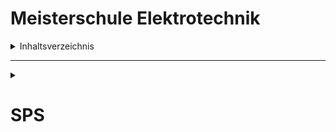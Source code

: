 # **Meisterschule Elektrotechnik**

<details>
    <summary>Inhaltsverzeichnis</summary>
    &#8226;&ensp;SPS<br>
    &emsp;&emsp;&#9702;&ensp;1. Was ist eine SPS?<br>
    &emsp;&emsp;&#9702;&ensp;2. Wie erstelle ich ein Projekt?<br>
    &emsp;&emsp;&#9702;&ensp;3. Aufgaben<br>
    &emsp;&emsp;&emsp;&emsp;&#8729;&ensp;3.1. RS-Flip Flop<br>
    &emsp;&emsp;&emsp;&emsp;&#8729;&ensp;3.2. Generator mit 4 Motoren<br>
    &emsp;&emsp;&emsp;&emsp;&#8729;&ensp;3.3. Torantrieb<br>
    &emsp;&emsp;&emsp;&emsp;&#8729;&ensp;3.4. Kläranlage mit 2 Pumpen und Schieber<br>
</details>

---

<details>
    <summary><h1>SPS</h1></summary>    
    <details>
        <summary><h3>Inhaltsverzeichnis</h3></summary>
        &#9702;&ensp;1. Was ist eine SPS?<br>
        &#9702;&ensp;2. Wie erstelle ich ein Projekt?<br>
        &#9702;&ensp;3. Erste Schritte<br>
        &#9702;&ensp;4. Aufgaben<br>
        &emsp;&emsp;&#8729;&ensp;3.1. RS-Flip Flop<br>
        &emsp;&emsp;&#8729;&ensp;3.2. Generator mit 4 Motoren<br>
        &emsp;&emsp;&#8729;&ensp;3.3. Torantrieb<br>
        &emsp;&emsp;&#8729;&ensp;3.4. Kläranlage mit 2 Pumpen und Schieber<br>
    </details>
    <details>
        <summary><h2><u>1. Was ist eine SPS?</u></h2></summary>
        <figure>
            <blockquote>
                Eine <b>speicherprogrammierbare Steuerung</b> <b>SPS</b>; englisch: <i>programmable logic controller</i>, <i>PLC</i>) ist ein Gerät, das zur <a href="https://de.wikipedia.org/wiki/Steuerungstechnik">Steuerung</a> oder <a href="https://de.wikipedia.org/wiki/Regelungstechnik">Regelung</a> einer Maschine oder Anlage eingesetzt und auf digitaler Basis <a href="https://de.wikipedia.org/wiki/Programmierung">programmiert</a> wird. Sie löst die „festverdrahtete“ <a href="https://de.wikipedia.org/wiki/Verbindungsprogrammierte_Steuerung">verbindungsprogrammierte Steuerung</a> in den meisten Bereichen ab.
            </blockquote>
            <figcaption>Quelle: <a href="https://de.wikipedia.org/wiki/Speicherprogrammierbare_Steuerung">Wikipedia</a></figcaption>
        </figure>
    </details>

<details>
    <summary><h2><u>2. Wie erstelle ich ein Projekt?</u></h2></summary>
    <h3>Schritt 1.)</h3>
    <figure>
        <blockquote>
            <p>$\color{#D6DEE3}{\textsf{Öffne den}}$ $\color{#FD5959}{\textsf{SIMATIC Manager}}$.</p>
            <img src="https://raw.githubusercontent.com/nitrotorben/Meisterschule/main/bilder/PLACEHOLDER.png" alt="image" width="600" height="auto" alt="(Bild: Installationsassistent)">
        </blockquote>
    </figure>
    <br>
    <h3>Schritt 2.)</h3>
    <figure>
        <blockquote>
            <p>$\color{#D6DEE3}{\textsf{Wenn der Installationsassistent geöffnet ist, klicke auf}}$ $\color{#FD5959}{\textsf{Weiter}}$.</p>
            <img src="https://raw.githubusercontent.com/nitrotorben/Meisterschule/main/bilder/PLACEHOLDER.png" alt="image" width="600" height="auto" alt="(Bild: Installationsassistent)">
        </blockquote>
    </figure>
    <br>
    <h3>Schritt 3.)</h3>
    <figure>
        <blockquote>
            <p>$\color{#D6DEE3}{\textsf{Bei dem}}$ $\color{#FD5959}{\textsf{CPU-Typ}}$ $\color{#D6DEE3}{\textsf{wählen wir die}}$ $\color{#FD5959}{\textsf{CPU314}}$ $\color{#D6DEE3}{\textsf{aus und klicken auf}}$ $\color{#FD5959}{\textsf{Weiter}}$.</p>
            <img src="https://raw.githubusercontent.com/nitrotorben/Meisterschule/main/bilder/PLACEHOLDER.png" alt="image" width="600" height="auto" alt="(Bild: Installationsassistent)">
        </blockquote>
    </figure>
    <br>
    <h3>Schritt 4.)</h3>
    <figure>
        <blockquote>
            <p>$\color{#D6DEE3}{\textsf{Die}}$ $\color{#FD5959}{\textsf{Sprache für angewählte Bausteine}}$ $\color{#D6DEE3}{\textsf{setzen wir auf}}$ $\color{#FD5959}{\textsf{AWL}}$ $\color{#D6DEE3}{\textsf{, falls nicht bereits ausgewählt.}}$<br>
            $\color{#D6DEE3}{\textsf{Nun klicken wir auf}}$ $\color{#FD5959}{\textsf{Weiter}}$.</p>
            <img src="https://raw.githubusercontent.com/nitrotorben/Meisterschule/main/bilder/PLACEHOLDER.png" alt="image" width="600" height="auto" alt="(Bild: Installationsassistent)">
        </blockquote>
    </figure>
    <br>
    <h3>Schritt 5.)</h3>
    <figure>
        <blockquote>
            <p>$\color{#D6DEE3}{\textsf{Nun geben wir bei}}$ $\color{#FD5959}{\textsf{Projektname}}$ $\color{#D6DEE3}{\textsf{dem Projekt einen Namen.}}$<br>
            $\color{#D6DEE3}{\textsf{Zuletzt klicken wir auf}}$ $\color{#FD5959}{\textsf{Fertigstellen}}$.</p>
            <img src="https://raw.githubusercontent.com/nitrotorben/Meisterschule/main/bilder/PLACEHOLDER.png" alt="image" width="600" height="auto" alt="(Bild: Installationsassistent)">
        </blockquote>
    </figure>
    <br>
</details>

<details>
    <summary><h2><u>3. Erste Schritte</u></h2></summary>
    <h3>Schritt 1.)</h3>
    <figure>
        <blockquote>
            <p>$\color{#D6DEE3}{\textsf{In unserem neu erstellten Projekt machen wir nun einen}}$ $\color{#FD5959}{\textsf{Rechtsklick}}$ $\color{#D6DEE3}{\textsf{in das große weiße Feld, und wählen unter}}$ $\color{#FD5959}{\textsf{Neues Objekt einfügen }}$ $\color{#D6DEE3}{\textsf{>}}$ $\color{#FD5959}{\textsf{Funktion}}$.</p>
            <img src="https://raw.githubusercontent.com/nitrotorben/Meisterschule/main/bilder/PLACEHOLDER.png" alt="image" width="600" height="auto" alt="(Bild: Installationsassistent)">
        </blockquote>
    </figure>
    <br>
    <h3>Schritt 2.)</h3>
    <figure>
        <blockquote>
            <p>$\color{#D6DEE3}{\textsf{In folgendem Fenster ändern wir die}}$ $\color{#FD5959}{\textsf{Erstellsprache}}$ $\color{#D6DEE3}{\textsf{zu}}$ $\color{#FD5959}{\textsf{FUP}}$ $\color{#D6DEE3}{\textsf{und bestätigen mit}}$ $\color{#FD5959}{\textsf{OK}}$.</p>
            <img src="https://raw.githubusercontent.com/nitrotorben/Meisterschule/main/bilder/PLACEHOLDER.png" alt="image" width="600" height="auto" alt="(Bild: Installationsassistent)">
        </blockquote>
    </figure>
    <br>
    <h3>Schritt 2.1.)</h3>
    <figure>
        <blockquote>
            <p>$\color{#D6DEE3}{\textsf{Der Baustein}}$ $\color{#FD5959}{\textsf{FC1}}$ $\color{#D6DEE3}{\textsf{sollte nun im Fenster auftauchen.}}$</p>
            <img src="https://raw.githubusercontent.com/nitrotorben/Meisterschule/main/bilder/PLACEHOLDER.png" alt="image" width="600" height="auto" alt="(Bild: Installationsassistent)">
        </blockquote>
    </figure>
    <br>
    <h3>Schritt 3.)</h3>
    <figure>
        <blockquote>
            <p>$\color{#D6DEE3}{\textsf{Nun öffnen wir den}}$ $\color{#FD5959}{\textsf{OB1}}$ $\color{#D6DEE3}{\textsf{mit einem}}$ $\color{#FD5959}{\textsf{Doppelklick}}$ $\color{#D6DEE3}{\textsf{.}}$</p>
            <img src="https://raw.githubusercontent.com/nitrotorben/Meisterschule/main/bilder/PLACEHOLDER.png" alt="image" width="600" height="auto" alt="(Bild: Installationsassistent)">
        </blockquote>
    </figure>
    <br>
    <h3>Schritt 4.)</h3>
    <figure>
        <blockquote>
            <p>$\color{#D6DEE3}{\textsf{Es öffnet sich folgendes Fenster.}}$<br>
            $\color{#D6DEE3}{\textsf{In das}}$ $\color{#FD5959}{\textsf{Netzwerk 1}}$ $\color{#D6DEE3}{\textsf{schreiben wir nun}}$ $\color{#FD5959}{\textsf{CALL FC1}}$ $\color{#D6DEE3}{\textsf{und bestätigen dies mit}}$ $\color{#FD5959}{\textsf{ENTER}}$ $\color{#D6DEE3}{\textsf{.}}$</p>
            <img src="https://raw.githubusercontent.com/nitrotorben/Meisterschule/main/bilder/PLACEHOLDER.png" alt="image" width="600" height="auto" alt="(Bild: Installationsassistent)">
        </blockquote>
    </figure>
    <br>
    <h3>Schritt 5.)</h3>
    <figure>
        <blockquote>
            <p>$\color{#D6DEE3}{\textsf{Anschließend}}$ $\color{#FD5959}{\textsf{speichern}}$ $\color{#D6DEE3}{\textsf{wir den Baustein und}}$ $\color{#FD5959}{\textsf{schließen}}$ $\color{#D6DEE3}{\textsf{das Fenster.}}$</p>
            <img src="https://raw.githubusercontent.com/nitrotorben/Meisterschule/main/bilder/PLACEHOLDER.png" alt="image" width="600" height="auto" alt="(Bild: Installationsassistent)">
        </blockquote>
    </figure>
    <br>
</details>

<details>
    <summary><h2>4. Aufgaben</h2></summary>
    <details>
        <summary><h3>4.1. RS-Flip Flop</h3></summary>
        <p>Aufgabe.</p>
    </details>
    <details>
        <summary><h3>4.2. Generator mit 4 Motoren</h3></summary>
        <p>Aufgabe.</p>
    </details>
    <details>
        <summary><h3>4.3. Torantrieb</h3></summary>
        <figure>
            <blockquote>
                <p>$\color{#D6DEE3}{\textsf{Es soll ein SPS-Programm für einen Torantrieb geschrieben werden.}}$<br>
                $\color{#D6DEE3}{\textsf{Folgende Funktionsweise ist dabei zu beachten:}}$<br>
                <br>
                $\color{#D6DEE3}{\textsf{1. Das Schütz Q1 hat dann 1-Signal, solange S1 gedrückt ist, S2 nicht und S3 ein 1-Signal liefert.}}$<br>
                $\color{#D6DEE3}{\textsf{2. Das Schütz Q2 hat dann 1-Signal, solange S2 gedrückt ist, S1 nicht und S4 ein 1-Signal liefert.}}$<br>
                $\color{#D6DEE3}{\textsf{3. Erweiterung: Es sollen 2 Anzeigen den Zustand des Tores anzeigen}}$<br>
                $\color{#D6DEE3}{\textsf{&emsp;&emsp;A6.3 - Tor ist auf}}$<br>
                $\color{#D6DEE3}{\textsf{&emsp;&emsp;A6.4 - Tor ist zu}}$<br>
                <br>
                $\color{#D6DEE3}{\textsf{Entwickeln Sie das SPS-Programm unter Berücksichtigung o. a. Bedingungen und testen Sie es im OB1!}}$<br>
                <br></p>
                <img src="https://raw.githubusercontent.com/nitrotorben/Meisterschule/main/bilder/aufg1_bilder_1.png" alt="image" width="1200" height="auto" alt="(Bild: Technologieschema)">
            </blockquote>
        </figure>
    </details>
    <details>
        <summary><h3>4.4. Kläranlage mit 2 Pumpen und Schieber</summary>
            <p>Aufgabe.</p>
    </details>
</details>
